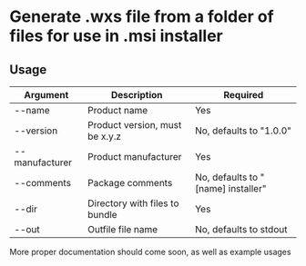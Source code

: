 # Generate .wxs file from a folder of files for use in .msi installer

## Usage
| Argument | Description | Required |
| -------- | ----------- | -------- |
| --name   | Product name | Yes |
| --version | Product version, must be x.y.z | No, defaults to "1.0.0" |
| --manufacturer | Product manufacturer | Yes |
| --comments | Package comments | No, defaults to "[name] installer" |
| --dir | Directory with files to bundle | Yes |
| --out | Outfile file name | No, defaults to stdout |

More proper documentation should come soon, as well as example usages